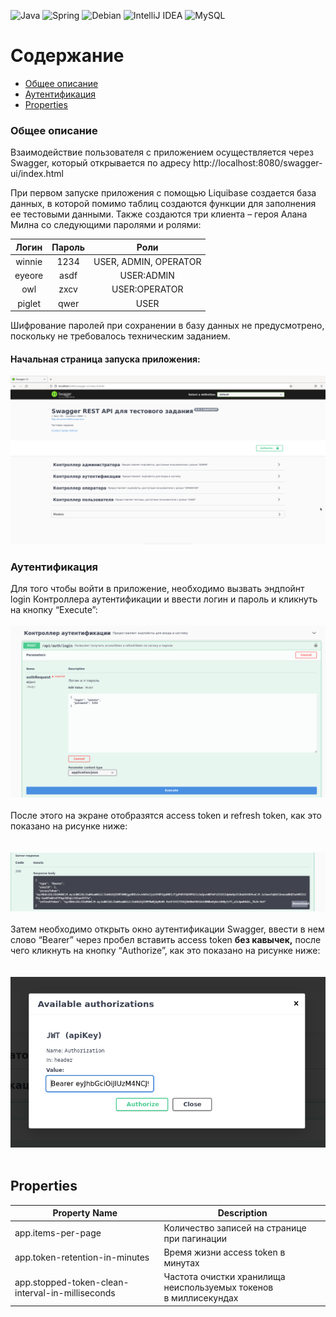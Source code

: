 ![Java](https://img.shields.io/badge/java-%23ED8B00.svg?style=for-the-badge&logo=openjdk&logoColor=white)
![Spring](https://img.shields.io/badge/spring-%236DB33F.svg?style=for-the-badge&logo=spring&logoColor=white)
![Debian](https://img.shields.io/badge/Debian-D70A53?style=for-the-badge&logo=debian&logoColor=white)
![IntelliJ IDEA](https://img.shields.io/badge/IntelliJIDEA-000000.svg?style=for-the-badge&logo=intellij-idea&logoColor=white)
![MySQL](https://img.shields.io/badge/mysql-4479A1.svg?style=for-the-badge&logo=mysql&logoColor=white)

# Содержание
 - [Общее описание](#description)
 - [Аутентификация](#auth) 
 - [Properties](#properties)

<a name="description"></a> 
<h3>Общее описание</h3>
Взаимодействие пользователя с приложением осуществляется через Swagger, который открывается по адресу http://localhost:8080/swagger-ui/index.html

При первом запуске приложения с помощью Liquibase создается база данных, в которой помимо таблиц создаются функции для заполнения ее тестовыми данными. 
Также создаются три клиента – героя Алана Милна со следующими паролями и ролями:<br>

| Логин  |Пароль | Роли                 |
| :---:  | :---: |          :---:       |
| winnie | 1234  | USER, ADMIN, OPERATOR|
| eyeore | asdf  | USER:ADMIN           |    
| owl    | zxcv  | USER:OPERATOR        |   
|piglet  | qwer  | USER                 |   


Шифрование паролей при сохранении в базу данных не предусмотрено, поскольку не требовалось техническим заданием. 

<h4>Начальная страница запуска приложения:</h4>

![Screenshot](https://github.com/SergeiAidinov/images/blob/main/claims-server_1.png)


<a name="auth"></a> 
<h3>Аутентификация</h3>

Для того чтобы войти в приложение, необходимо вызвать эндпойнт login Контроллера аутентификации и ввести логин и пароль и кликнуть на кнопку “Execute”:<br>
<br>
![Screenshot](https://github.com/SergeiAidinov/images/blob/main/claims-server_2.png?raw=true)
<br><br>
После этого на экране отобразятся access token и refresh token, как это показано на рисунке ниже:<br>
<br><br>
![Screenshot](https://github.com/SergeiAidinov/images/blob/main/claims-server_3.png?raw=true)
<br><br>
Затем необходимо открыть окно аутентификации Swagger, ввести в нем слово “Bearer” через пробел вставить access token <b>без кавычек,</b> после чего кликнуть на кнопку “Authorize”, как это показано на рисунке ниже: <br>
<br><br>
![Screenshot](https://github.com/SergeiAidinov/images/blob/main/claims-server_4.png?raw=true)
<br><br>


## Properties

| Property Name                     | Description                                                                                                                                                                                                                           |
|-----------------------------------|-------------------------------------------------------------------------------------------------------------------------------------------------------------------------------------------------------|
| app.items-per-page                        | Количество записей на странице при пагинации                                                                                                                                                                                                       |
| app.token-retention-in-minutes | Время жизни access token в минутах                                                                                                                                                                                             |
| app.stopped-token-clean-interval-in-milliseconds                    | Частота очистки хранилища неиспользуемых токенов <br>в миллисекундах                                                                                                                                                                  |


